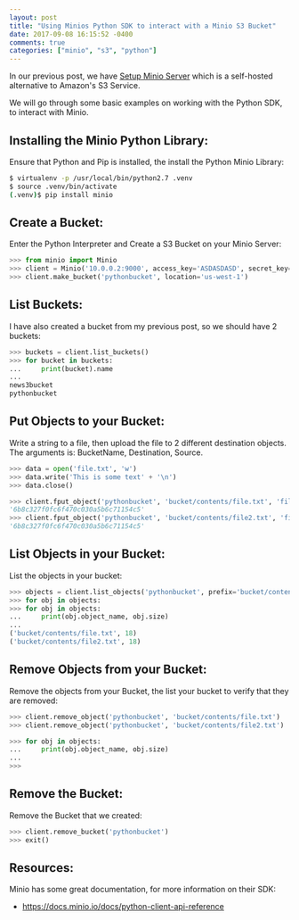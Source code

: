 ```yaml
---
layout: post
title: "Using Minios Python SDK to interact with a Minio S3 Bucket"
date: 2017-09-08 16:15:52 -0400
comments: true
categories: ["minio", "s3", "python"]
---
```


In our previous post, we have [Setup Minio Server](http://blog.ruanbekker.com/blog/2017/09/08/run-your-self-hosted-s3-service-with-minio-on-docker-swarm/) which is a self-hosted alternative to Amazon's S3 Service.

We will go through some basic examples on working with the Python SDK, to interact with Minio.

## Installing the Minio Python Library:

Ensure that Python and Pip is installed, the install the Python Minio Library:

```bash
$ virtualenv -p /usr/local/bin/python2.7 .venv
$ source .venv/bin/activate
(.venv)$ pip install minio
```

## Create a Bucket:

Enter the Python Interpreter and Create a S3 Bucket on your Minio Server:

```python
>>> from minio import Minio
>>> client = Minio('10.0.0.2:9000', access_key='ASDASDASD', secret_key='ASDASDASD', secure=False)
>>> client.make_bucket('pythonbucket', location='us-west-1')
```

## List Buckets:

I have also created a bucket from my previous post, so we should have 2 buckets:

```python
>>> buckets = client.list_buckets()
>>> for bucket in buckets:
...     print(bucket).name
...
news3bucket
pythonbucket
```

## Put Objects to your Bucket:

Write a string to a file, then upload the file to 2 different destination objects. The arguments is: BucketName, Destination, Source.

```python
>>> data = open('file.txt', 'w')
>>> data.write('This is some text' + '\n')
>>> data.close()

>>> client.fput_object('pythonbucket', 'bucket/contents/file.txt', 'file.txt')
'6b8c327f0fc6f470c030a5b6c71154c5'
>>> client.fput_object('pythonbucket', 'bucket/contents/file2.txt', 'file.txt')
'6b8c327f0fc6f470c030a5b6c71154c5'
```

## List Objects in your Bucket:

List the objects in your bucket:

```python
>>> objects = client.list_objects('pythonbucket', prefix='bucket/contents/', recursive=True)
>>> for obj in objects:
>>> for obj in objects:
...     print(obj.object_name, obj.size)
...
('bucket/contents/file.txt', 18)
('bucket/contents/file2.txt', 18)
```

## Remove Objects from your Bucket:

Remove the objects from your Bucket, the list your bucket to verify that they are removed:

```python
>>> client.remove_object('pythonbucket', 'bucket/contents/file.txt')
>>> client.remove_object('pythonbucket', 'bucket/contents/file2.txt')

>>> for obj in objects:
...     print(obj.object_name, obj.size)
...
>>>
```

## Remove the Bucket:

Remove the Bucket that we created:

```python
>>> client.remove_bucket('pythonbucket')
>>> exit()
```

## Resources:

Minio has some great documentation, for more information on their SDK:

- https://docs.minio.io/docs/python-client-api-reference

<p>
<center>
	<script type='text/javascript' src='https://ko-fi.com/widgets/widget_2.js'></script><script type='text/javascript'>kofiwidget2.init('Buy Me a Coffee', '#46b798', 'A6423ZIQ');kofiwidget2.draw();</script> 
</center>
</p>
